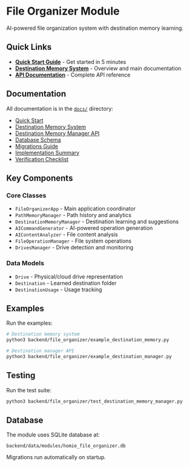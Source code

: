 # File Organizer Module

AI-powered file organization system with destination memory learning.

## Quick Links

- **[Quick Start Guide](docs/QUICK_START.md)** - Get started in 5 minutes
- **[Destination Memory System](docs/README_DESTINATION_MEMORY.md)** - Overview and main documentation
- **[API Documentation](docs/DESTINATION_MEMORY_MANAGER.md)** - Complete API reference

## Documentation

All documentation is in the [`docs/`](docs/) directory:

- [Quick Start](docs/QUICK_START.md)
- [Destination Memory System](docs/README_DESTINATION_MEMORY.md)
- [Destination Memory Manager API](docs/DESTINATION_MEMORY_MANAGER.md)
- [Database Schema](docs/DESTINATION_MEMORY.md)
- [Migrations Guide](docs/MIGRATIONS.md)
- [Implementation Summary](docs/IMPLEMENTATION_SUMMARY.md)
- [Verification Checklist](docs/VERIFICATION_CHECKLIST.md)

## Key Components

### Core Classes
- `FileOrganizerApp` - Main application coordinator
- `PathMemoryManager` - Path history and analytics
- `DestinationMemoryManager` - Destination learning and suggestions
- `AICommandGenerator` - AI-powered operation generation
- `AIContentAnalyzer` - File content analysis
- `FileOperationManager` - File system operations
- `DrivesManager` - Drive detection and monitoring

### Data Models
- `Drive` - Physical/cloud drive representation
- `Destination` - Learned destination folder
- `DestinationUsage` - Usage tracking

## Examples

Run the examples:
```bash
# Destination memory system
python3 backend/file_organizer/example_destination_memory.py

# Destination manager API
python3 backend/file_organizer/example_destination_manager.py
```

## Testing

Run the test suite:
```bash
python3 backend/file_organizer/test_destination_memory_manager.py
```

## Database

The module uses SQLite database at:
```
backend/data/modules/homie_file_organizer.db
```

Migrations run automatically on startup.
